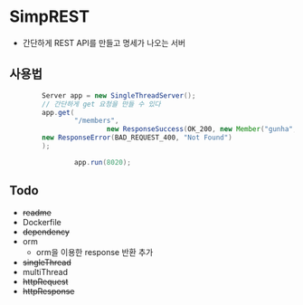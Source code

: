 # SimpREST

- 간단하게 REST API를 만들고 명세가 나오는 서버

## 사용법

```java
        Server app = new SingleThreadServer();
        // 간단하게 get 요청을 만들 수 있다
        app.get(
                "/members",
                        new ResponseSuccess(OK_200, new Member("gunha", 10)),
        new ResponseError(BAD_REQUEST_400, "Not Found")
        );

                app.run(8020);
```

## Todo

- ~~readme~~
- Dockerfile 
- ~~dependency~~
- orm
  - orm을 이용한 response 반환 추가
- ~~singleThread~~
- multiThread
- ~~httpRequest~~
- ~~httpResponse~~